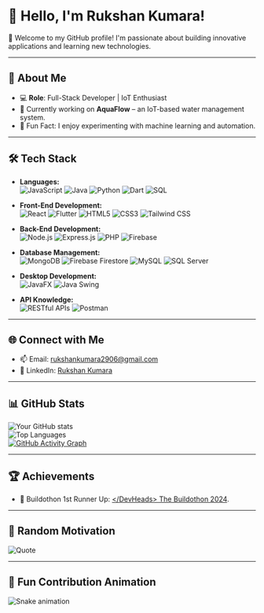 # 👋 Hello, I'm Rukshan Kumara!  

🌟 Welcome to my GitHub profile! I'm passionate about building innovative applications and learning new technologies.  

---

## 🚀 About Me  
- 💻 **Role**: Full-Stack Developer | IoT Enthusiast  
- 🌱 Currently working on **AquaFlow** – an IoT-based water management system.  
- 🎯 Fun Fact: I enjoy experimenting with machine learning and automation.  

---

## 🛠️ Tech Stack  

- **Languages:**  
  ![JavaScript](https://img.shields.io/badge/JavaScript-%23F7DF1E.svg?style=for-the-badge&logo=javascript&logoColor=black)
  ![Java](https://img.shields.io/badge/Java-%23ED8B00.svg?style=for-the-badge&logo=openjdk&logoColor=white)
  ![Python](https://img.shields.io/badge/Python-%233776AB.svg?style=for-the-badge&logo=python&logoColor=white)
  ![Dart](https://img.shields.io/badge/Dart-%230175C2.svg?style=for-the-badge&logo=dart&logoColor=white)
  ![SQL](https://img.shields.io/badge/SQL-%230066CC.svg?style=for-the-badge&logo=database&logoColor=white)

- **Front-End Development:**  
  ![React](https://img.shields.io/badge/React-%2361DAFB.svg?style=for-the-badge&logo=react&logoColor=black)
  ![Flutter](https://img.shields.io/badge/Flutter-%2302569B.svg?style=for-the-badge&logo=flutter&logoColor=white)
  ![HTML5](https://img.shields.io/badge/HTML5-%23E34F26.svg?style=for-the-badge&logo=html5&logoColor=white)
  ![CSS3](https://img.shields.io/badge/CSS3-%231572B6.svg?style=for-the-badge&logo=css3&logoColor=white)
  ![Tailwind CSS](https://img.shields.io/badge/Tailwind_CSS-%2306B6D4.svg?style=for-the-badge&logo=tailwindcss&logoColor=white)

- **Back-End Development:**  
  ![Node.js](https://img.shields.io/badge/Node.js-%2343853D.svg?style=for-the-badge&logo=node.js&logoColor=white)
  ![Express.js](https://img.shields.io/badge/Express.js-%23000000.svg?style=for-the-badge&logo=express&logoColor=white)
  ![PHP](https://img.shields.io/badge/PHP-%23777BB4.svg?style=for-the-badge&logo=php&logoColor=white)
  ![Firebase](https://img.shields.io/badge/Firebase-%23FFCA28.svg?style=for-the-badge&logo=firebase&logoColor=black)

- **Database Management:**  
  ![MongoDB](https://img.shields.io/badge/MongoDB-%2347A248.svg?style=for-the-badge&logo=mongodb&logoColor=white)
  ![Firebase Firestore](https://img.shields.io/badge/Firebase_Firestore-%23FFCA28.svg?style=for-the-badge&logo=firebase&logoColor=black)
  ![MySQL](https://img.shields.io/badge/MySQL-%234479A1.svg?style=for-the-badge&logo=mysql&logoColor=white)
  ![SQL Server](https://img.shields.io/badge/SQL%20Server-%23CC2927.svg?style=for-the-badge&logo=microsoft-sql-server&logoColor=white)

- **Desktop Development:**  
  ![JavaFX](https://img.shields.io/badge/JavaFX-%23007396.svg?style=for-the-badge&logo=java&logoColor=white)
  ![Java Swing](https://img.shields.io/badge/Java_Swing-%23007396.svg?style=for-the-badge&logo=java&logoColor=white)

- **API Knowledge:**  
  ![RESTful APIs](https://img.shields.io/badge/RESTful_API-%2300ADD8.svg?style=for-the-badge&logo=api&logoColor=white)
  ![Postman](https://img.shields.io/badge/Postman-%23FF6C37.svg?style=for-the-badge&logo=postman&logoColor=white)

---

## 🌐 Connect with Me  
- 📫 Email: [rukshankumara2906@gmail.com](mailto:rukshankumara2906@gmail.com)  
- 💼 LinkedIn: [Rukshan Kumara](https://www.linkedin.com/in/rukshan-kumara-2548b3248/)

---

## 📊 GitHub Stats  

![Your GitHub stats](https://github-readme-stats.vercel.app/api?username=yourusername&show_icons=true&theme=radical)  
![Top Languages](https://github-readme-stats.vercel.app/api/top-langs/?username=yourusername&layout=compact&theme=radical)  
[![GitHub Activity Graph](https://github-readme-activity-graph.cyclic.app/graph?username=yourusername&theme=react-dark)](https://github.com/ashutosh00710/github-readme-activity-graph)  

---

## 🏆 Achievements    
- 🏅 Buildothon 1st Runner Up: [\</DevHeads\> The Buildothon 2024](https://github.com/ruka29/AquaFlow).  

---

## 🎯 Random Motivation  
![Quote](https://github-readme-quotes.herokuapp.com/quote?theme=dark)

---

## 🐍 Fun Contribution Animation  
![Snake animation](https://github.com/yourusername/yourusername/blob/output/github-contribution-grid-snake.svg)


